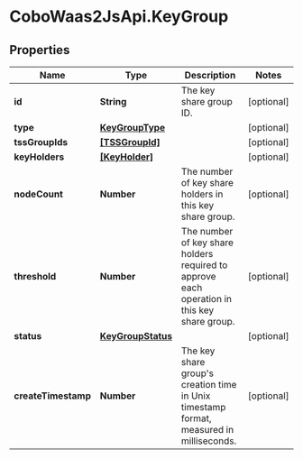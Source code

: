 # CoboWaas2JsApi.KeyGroup

## Properties

Name | Type | Description | Notes
------------ | ------------- | ------------- | -------------
**id** | **String** | The key share group ID. | [optional] 
**type** | [**KeyGroupType**](KeyGroupType.md) |  | [optional] 
**tssGroupIds** | [**[TSSGroupId]**](TSSGroupId.md) |  | [optional] 
**keyHolders** | [**[KeyHolder]**](KeyHolder.md) |  | [optional] 
**nodeCount** | **Number** | The number of key share holders in this key share group. | [optional] 
**threshold** | **Number** | The number of key share holders required to approve each operation in this key share group. | [optional] 
**status** | [**KeyGroupStatus**](KeyGroupStatus.md) |  | [optional] 
**createTimestamp** | **Number** | The key share group&#39;s creation time in Unix timestamp format, measured in milliseconds. | [optional] 


